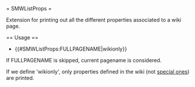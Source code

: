 = SMWListProps =

Extension for printing out all the different properties associated to a wiki page.

== Usage ==

* {{#SMWListProps:FULLPAGENAME|wikionly}}

If FULLPAGENAME is skipped, current pagename is considered.

If we define 'wikionly', only properties defined in the wiki (not [special ones](http://semantic-mediawiki.org/wiki/Help:Special_properties)) are printed.


